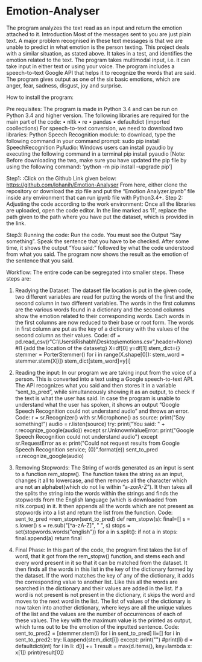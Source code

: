 # Emotion-Analyser
The program analyzes the text read as an input and return the emotion attached to it.
Introduction
 Most of the messages sent to you are just plain text. A major problem recognised in these text messages is that we are unable to predict in what emotion is the person texting.
This project deals with a similar situation, as stated above. It takes in a test, and identifies the emotion related to the text. The program takes multimodal input, i.e. it can take input in either text or using your voice. The program includes a speech-to-text Google API that helps it to recognize the words that are said. The program gives output as one of the six basic emotions, which are anger, fear, sadness, disgust, joy and surprise.

How to install the program:

Pre requisites: The program is made in Python 3.4 and can be run on Python 3.4 and higher version.
The following libraries are required for the main part of the code:
•	nltk
•	re
•	pandas
•	defaultdict (imported coollections)
For speech-to-text conversion, we need to download two libraries:
Python Speech Recognition module:
to download, type the following command in your command prompt:
 sudo pip install SpeechRecognition 
 PyAudio:
Windows users can install pyaudio by executing the following command in a terminal
pip install pyaudio
[Note: Before downloading the two, make sure you have updated the pip file by using the following command:
‘python -m pip install –upgrade pip’]

Step1: :Click on the Github Link given below:
https://github.com/lohanih/Emotion-Analyser
From here, either clone the repository or download the zip file and put the “Emotion Analyzer.ipynb” file inside any environment that can run ipynb file with Python3.4+.
Step 2: Adjusting the code according to the work environment:
Once all the libraries are uploaded, open the code editor.
In the line marked as ‘l1’, replace the path given to the path where you have put the dataset, which is provided in the link.

Step3: Running the code:
Run the code. You must see the Output “Say something”. Speak the sentence that you have to be checked. After some time, it shows the output “You said:” followed by what the code understood from what you said.
The program now shows the result as the emotion of the sentence that you said.

Workflow:
The entire code can be segregated into smaller steps. These steps are:
1.	Readying the Dataset: The dataset file location is put in the given code, two different variables are read for putting the words of the first and the second column in two different variables. The words in the first columns are the various words found in a dictionary and the second columns show the emotion related to their corresponding words. Each words in the first columns are now reduced to their base or root form. The words in first column are put as the key of a dictionary with the values of the second column as their values.
Code:
df = pd.read_csv(r"C:\Users\Rishabh\Desktop\emotions.csv",header=None) #l1 {add the location of the datasetg}
X=df[0]
y=df[1]
stem_dict={}
stemmer = PorterStemmer()
for i in range(X.shape[0]):
    stem_word = stemmer.stem(X[i])
    stem_dict[stem_word]=y[i]

2.	Reading the input: In our program we are taking input from the voice of a person. This is converted into a text using a Google speech-to-text API. The API recognizes what you said and then stores it in a variable “sent_to_pred”, while simultaneously showing it as an output, to check if the text is what the user has said. In case the program is unable to understand what the user has spoken, it shows an output “Google Speech Recognition could not understand audio” and throws an error.
Code:
r = sr.Recognizer()
with sr.Microphone() as source:
    print("Say something!")
    audio = r.listen(source)
try:
    print("You said: " + r.recognize_google(audio))
except sr.UnknownValueError:
    print("Google Speech Recognition could not understand audio")
except sr.RequestError as e:
    print("Could not request results from Google Speech Recognition service; {0}".format(e))
sent_to_pred =r.recognize_google(audio)

3.	Removing Stopwords: The String of words generated as an input is sent to a function rem_stopw(). The function takes the string as an input, changes it all to lowercase, and then removes all the character which are not an alphabet(which do not lie within “a-zorA-Z”). It then takes all the splits the string into the words within the strings and finds the stopwords from the English language (which is downloaded from nltk.corpus) in it. It then appends all the words which are not present as stopwords into a list and return the list from the function.
Code:
sent_to_pred =rem_stopw(sent_to_pred)
def rem_stopw(s):
    final=[]
    s = s.lower()
    s = re.sub("[^a-zA-Z]", " ", s)
    stops = set(stopwords.words("english"))
    for a in s.split():
        if not a in stops:
            final.append(a)
    return final
4.	Final Phase: In this part of the code, the program first takes the list of word, that it got from the rem_stopw() function, and stems each and every word present in it so that it can be matched from the dataset. It then finds all the words in this list in the key of the dictionary formed by the dataset. If the word matches the key of any of the dictionary, it adds the corresponding value to another list. Like this all the words are searched in the dictionary and their values are added in the list. If a word is not present is not present in the dictionary, it skips the word and moves to the next word in the list. The list of values of the dictionary is now taken into another dictionary, where keys are all the unique values of the list and the values are the number of occurrences of each of these values. The key with the maximum value is the printed as output, which turns out to be the emotion of the inputted sentence.
Code:
sent_to_pred2 = [stemmer.stem(i) for i in sent_to_pred]
li=[]
for i in sent_to_pred2:
    try:
        li.append(stem_dict[i])
    except:
        print("")
#print(li)
d = defaultdict(int)
for i in li:
    d[i] += 1
result = max(d.items(), key=lambda x: x[1])
print(result[0])


